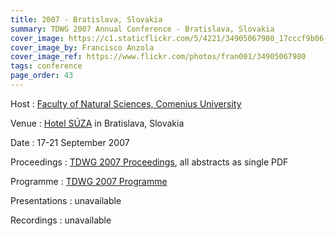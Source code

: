 ```yaml
---
title: 2007 - Bratislava, Slovakia
summary: TDWG 2007 Annual Conference - Bratislava, Slovakia
cover_image: https://c1.staticflickr.com/5/4221/34905067980_17cccf9b06_b.jpg
cover_image_by: Francisco Anzola
cover_image_ref: https://www.flickr.com/photos/fran001/34905067980
tags: conference
page_order: 43
---
```


Host
: [Faculty of Natural Sciences, Comenius University](https://fns.uniba.sk/en/)

Venue
: [Hotel SÚZA](http://www.suza.sk/) in Bratislava, Slovakia

Date
: 17-21 September 2007

Proceedings
: [TDWG 2007 Proceedings](https://static.tdwg.org/conferences/2007/tdwg_2007_proceedings.pdf), all abstracts as single PDF

Programme
: [TDWG 2007 Programme](https://static.tdwg.org/conferences/2007/tdwg_2007_programme.pdf)

Presentations
: unavailable

Recordings
: unavailable
